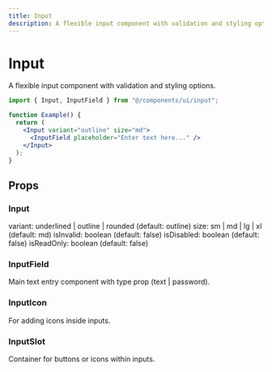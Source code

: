 ```yaml
---
title: Input
description: A flexible input component with validation and styling options.
---
```


# Input

A flexible input component with validation and styling options.

```jsx
import { Input, InputField } from "@/components/ui/input";

function Example() {
  return (
    <Input variant="outline" size="md">
      <InputField placeholder="Enter text here..." />
    </Input>
  );
}
```

## Props

### Input

variant: underlined | outline | rounded (default: outline)
size: sm | md | lg | xl (default: md)
isInvalid: boolean (default: false)
isDisabled: boolean (default: false)
isReadOnly: boolean (default: false)

### InputField

Main text entry component with type prop (text | password).

### InputIcon

For adding icons inside inputs.

### InputSlot

Container for buttons or icons within inputs.
